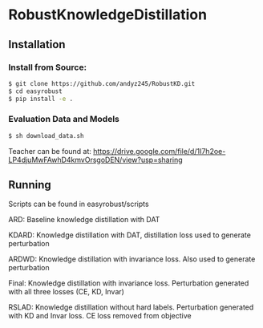 # RobustKnowledgeDistillation

## Installation
### Install from Source:
```bash
$ git clone https://github.com/andyz245/RobustKD.git
$ cd easyrobust
$ pip install -e .
```

### Evaluation Data and Models
```bash
$ sh download_data.sh
```

Teacher can be found at:
https://drive.google.com/file/d/1I7h2oe-LP4djuMwFAwhD4kmvOrsgoDEN/view?usp=sharing

## Running

Scripts can be found in easyrobust/scripts

ARD: Baseline knowledge distillation with DAT

KDARD: Knowledge distillation with DAT, distillation loss used to generate perturbation

ARDWD: Knowledge distillation with invariance loss. Also used to generate perturbation

Final: Knowledge distillation with invariance loss. Perturbation generated with all three losses (CE, KD, Invar)

RSLAD: Knowledge distillation without hard labels. Perturbation generated with KD and Invar loss. CE loss removed from objective

